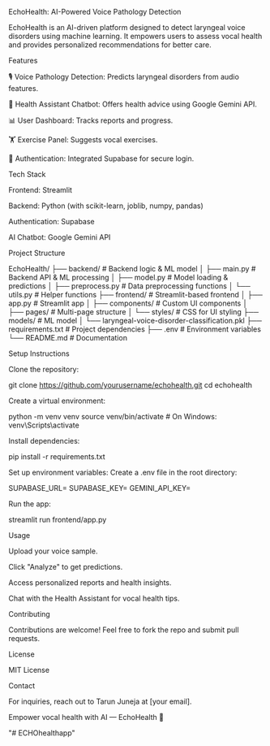 EchoHealth: AI-Powered Voice Pathology Detection

EchoHealth is an AI-driven platform designed to detect laryngeal voice disorders using machine learning. It empowers users to assess vocal health and provides personalized recommendations for better care.

Features

🎙️ Voice Pathology Detection: Predicts laryngeal disorders from audio features.

🤖 Health Assistant Chatbot: Offers health advice using Google Gemini API.

📊 User Dashboard: Tracks reports and progress.

🏋️ Exercise Panel: Suggests vocal exercises.

🔐 Authentication: Integrated Supabase for secure login.

Tech Stack

Frontend: Streamlit

Backend: Python (with scikit-learn, joblib, numpy, pandas)

Authentication: Supabase

AI Chatbot: Google Gemini API

Project Structure

EchoHealth/
├── backend/                 # Backend logic & ML model
│   ├── main.py             # Backend API & ML processing
│   ├── model.py            # Model loading & predictions
│   ├── preprocess.py       # Data preprocessing functions
│   └── utils.py            # Helper functions
├── frontend/                # Streamlit-based frontend
│   ├── app.py              # Streamlit app
│   ├── components/         # Custom UI components
│   ├── pages/              # Multi-page structure
│   └── styles/             # CSS for UI styling
├── models/                 # ML model
│   └── laryngeal-voice-disorder-classification.pkl
├── requirements.txt         # Project dependencies
├── .env                     # Environment variables
└── README.md                # Documentation

Setup Instructions

Clone the repository:

git clone https://github.com/yourusername/echohealth.git
cd echohealth

Create a virtual environment:

python -m venv venv
source venv/bin/activate  # On Windows: venv\Scripts\activate

Install dependencies:

pip install -r requirements.txt

Set up environment variables:
Create a .env file in the root directory:

SUPABASE_URL=<your-supabase-url>
SUPABASE_KEY=<your-supabase-key>
GEMINI_API_KEY=<your-gemini-api-key>

Run the app:

streamlit run frontend/app.py

Usage

Upload your voice sample.

Click "Analyze" to get predictions.

Access personalized reports and health insights.

Chat with the Health Assistant for vocal health tips.

Contributing

Contributions are welcome! Feel free to fork the repo and submit pull requests.

License

MIT License

Contact

For inquiries, reach out to Tarun Juneja at [your email].

Empower vocal health with AI — EchoHealth 🚀

"# ECHOhealthapp" 
